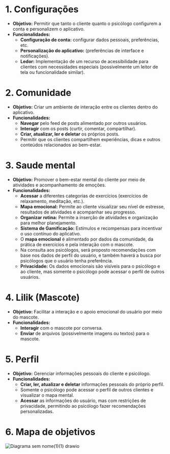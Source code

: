 # 1. Configurações
- **Objetivo:** Permitir que tanto o cliente quanto o psicólogo configurem a conta e personalizem o aplicativo.
- **Funcionalidades:**  
     -	**Configuração de conta:** configurar dados pessoais, preferências, etc.
     -	**Personalização do aplicativo:** (preferências de interface e notificações).
     -  **Ledor:** Implementação de um recurso de acessibilidade para clientes com necessidades especiais (possivelmente um leitor de tela ou funcionalidade similar).
# 2. Comunidade
- **Objetivo:** Criar um ambiente de interação entre os clientes dentro do aplicativo.
- **Funcionalidades:**
    - **Navegar** pelo feed de posts alimentado por outros usuários.
    - **Interagir** com os posts (curtir, comentar, compartilhar).
    - **Criar, atualizar, ler e deletar** os próprios posts.
     - Permitir que os clientes compartilhem experiências, dicas e outros conteúdos relacionados ao bem-estar.
# 3. Saude mental
- **Objetivo:** Promover o bem-estar mental do cliente por meio de atividades e acompanhamento de emoções.
- **Funcionalidades:**
  - **Acessar** a diferentes categorias de exercícios (exercícios de relaxamento, meditação, etc.).
  - **Mapa emocional:** Permite ao cliente visualizar seu nível de estresse, resultados de atividades e acompanhar seu progresso.
  - **Organizar rotina:** Permite a inserção de atividades e organização para melhor planejamento.
  -	**Sistema de Gamificação:** Estímulos e recompensas para incentivar o uso contínuo do aplicativo.
  -	O **mapa emocional** é alimentado por dados da comunidade, da prática de exercícios e pela interação com o mascote.
  - Na consulta aos psicólogos, será proposto recomendações com base nos dados de perfil do usuário, e também haverá a busca por psicólogos que o usuário tenha preferência.
  -	**Privacidade:** Os dados emocionais são visíveis para o psicólogo e ao cliente, mas somente o psicólogo pode acessar o perfil de outros usuários.
# 4. Lilik (Mascote)
- **Objetivo:** Facilitar a interação e o apoio emocional do usuário por meio do mascote.
- **Funcionalidades:**
   - **Interagir** com o mascote por conversa.
   -	**Enviar** de arquivos (possivelmente imagens ou textos) para o mascote.
# 5. Perfil
- **Objetivo:** Gerenciar informações pessoais do cliente e psicólogo.
- **Funcionalidades:**
   -	**Criar, ler, atualizar e deletar** informações pessoais do próprio perfil.
   -	Somente o psicólogo pode acessar o perfil de outros clientes e visualizar o mapa mental.
   -	**Acessar** as informações do usuário, mas com restrições de privacidade, permitindo ao psicólogo fazer recomendações personalizadas.
# 6. Mapa de objetivos
  ![Diagrama sem nome(1)(1) drawio](https://github.com/user-attachments/assets/be39b545-2c51-479c-916a-20a1271277a9)

